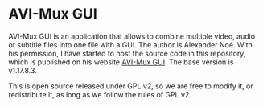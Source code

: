 # AVI-Mux GUI

AVI-Mux GUI is an application that allows to combine multiple video, audio or subtitle files into one file with a GUI.
The author is Alexander Noé. With his permission, I have started to host the source code in this repository,
which is published on his website [AVI-Mux GUI](https://www.alexander-noe.com/video/amg/).
The base version is v1.17.8.3.

This is open source released under GPL v2, so we are free to modify it, or redistribute it, as long as we follow the rules of GPL v2.
